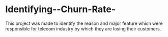 # Identifying--Churn-Rate-
This project was made to identify the reason and major feature which were responsible for telecom industry by which they are losing their customers.
